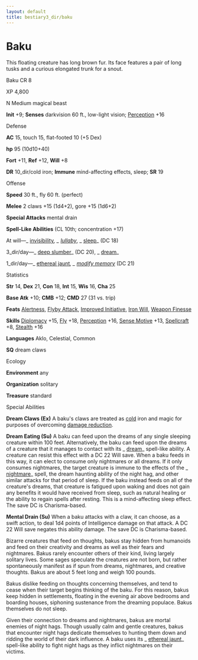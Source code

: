 ```yaml
---
layout: default
title: bestiary3_dir/baku
---
```

# Baku

This floating creature has long brown fur. Its face features a pair of long tusks and a curious elongated trunk for a snout.

Baku CR 8

XP 4,800

N Medium magical beast

**Init** +9; **Senses** darkvision 60 ft., low-light vision; [Perception](skills_dir/perception#_perception) +16

Defense

**AC** 15, touch 15, flat-footed 10 (+5 Dex)

**hp** 95 (10d10+40)

**Fort** +11, **Ref** +12, **Will** +8

**DR** 10_dir/cold iron; **Immune** mind-affecting effects, sleep; **SR** 19

Offense

**Speed** 30 ft., fly 60 ft. (perfect)

**Melee** 2 claws +15 (1d4+2), gore +15 (1d6+2)

**Special Attacks** mental drain

**Spell-Like Abilities** (CL 10th; concentration +17)

At will—_ [invisibility](spells_dir/invisibility#_invisibility)_, _ [lullaby](spells_dir/lullaby#_lullaby)_, _ [sleep](spells_dir/sleep#_sleep)_ (DC 18)

3_dir/day—_ [deep slumber](spells_dir/deepSlumber#_deep-slumber)_ (DC 20), _ [dream](spells_dir/dream#_dream)_

1_dir/day—_ [ethereal jaunt](spells_dir/etherealJaunt#_ethereal-jaunt)_, _ [modify memory](spells_dir/modifyMemory#_modify-memory)_ (DC 21)

Statistics

**Str** 14, **Dex** 21, **Con** 18, **Int** 15, **Wis** 16, **Cha** 25

**Base Atk** +10; **CMB** +12; **CMD** 27 (31 vs. trip)

**Feats** [Alertness](feats#_alertness), [Flyby Attack](monsters_dir/monsterFeats#_flyby-attack), [Improved Initiative](feats#_improved-initiative), [Iron Will](feats#_iron-will), [Weapon Finesse](feats#_weapon-finesse)

**Skills** [Diplomacy](skills_dir/diplomacy#_diplomacy) +15, [Fly](skills_dir/fly#_fly) +18, [Perception](skills_dir/perception#_perception) +16, [Sense Motive](skills_dir/senseMotive#_sense-motive) +13, [Spellcraft](skills_dir/spellcraft#_spellcraft) +8, [Stealth](skills_dir/stealth#_stealth) +16

**Languages** Aklo, Celestial, Common

**SQ** dream claws

Ecology

**Environment** any

**Organization** solitary

**Treasure** standard

Special Abilities

**Dream Claws (Ex)** A baku's claws are treated as [cold](monsters_dir/creatureTypes#_cold-subtype) iron and magic for purposes of overcoming [damage reduction](monsters_dir/universalMonsterRules#_damage-reduction-(ex-or-su)).

**Dream Eating (Su)** A baku can feed upon the dreams of any single sleeping creature within 100 feet. Alternatively, the baku can feed upon the dreams of a creature that it manages to contact with its _ [dream](spells_dir/dream#_dream)_ spell-like ability. A creature can resist this effect with a DC 22 Will save. When a baku feeds in this way, it can elect to consume only nightmares or all dreams. If it only consumes nightmares, the target creature is immune to the effects of the _ [nightmare](spells_dir/nightmare#_nightmare)_ spell, the dream haunting ability of the night hag, and other similar attacks for that period of sleep. If the baku instead feeds on all of the creature's dreams, that creature is fatigued upon waking and does not gain any benefits it would have received from sleep, such as natural healing or the ability to regain spells after resting. This is a mind-affecting sleep effect. The save DC is Charisma-based.

**Mental Drain (Su)** When a baku attacks with a claw, it can choose, as a swift action, to deal 1d4 points of Intelligence damage on that attack. A DC 22 Will save negates this ability damage. The save DC is Charisma-based.

Bizarre creatures that feed on thoughts, bakus stay hidden from humanoids and feed on their creativity and dreams as well as their fears and nightmares. Bakus rarely encounter others of their kind, living largely solitary lives. Some sages speculate the creatures are not born, but rather spontaneously manifest as if spun from dreams, nightmares, and creative thoughts. Bakus are about 5 feet long and weigh 100 pounds.

Bakus dislike feeding on thoughts concerning themselves, and tend to cease when their target begins thinking of the baku. For this reason, bakus keep hidden in settlements, floating in the evening air above bedrooms and boarding houses, siphoning sustenance from the dreaming populace. Bakus themselves do not sleep.

Given their connection to dreams and nightmares, bakus are mortal enemies of night hags. Though usually calm and gentle creatures, bakus that encounter night hags dedicate themselves to hunting them down and ridding the world of their dark influence. A baku uses its _ [ethereal jaunt](spells_dir/etherealJaunt#_ethereal-jaunt)_ spell-like ability to fight night hags as they inflict nightmares on their victims.

